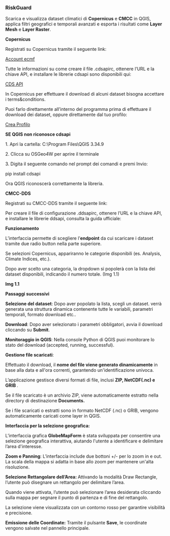 <h3>RiskGuard</h3>

<p>Scarica e visualizza dataset climatici di <strong>Copernicus</strong>
e <strong>CMCC</strong> in QGIS, applica filtri geografici e temporali
avanzati e esporta i risultati come <strong>Layer Mesh</strong> e
<strong>Layer Raster</strong>.</p>

<p><strong>Copernicus</strong></p>

<p>Registrati su Copernicus tramite il seguente link:</p>

<a href="https://accounts.ecmwf.int/auth/realms/ecmwf/login-actions/registration?client_id=cds&tab_id=kMxnQgWIUUc">Account ecmf</a><br>

<p>Tutte le informazioni su come creare il file .cdsapirc, ottenere l’URL e la chiave API, e installare le librerie cdsapi sono disponibili qui:</p>

<a href="https://cds.climate.copernicus.eu/how-to-api">CDS API</a><br>

<p>In Copernicus per effettuare il download di alcuni dataset bisogna
accettare i terms&amp;conditions.</p>

<p>Puoi farlo direttamente all’interno del programma prima di effettuare
il download dei dataset, oppure direttamente dal tuo profilo:</p>

<a href="https://cds.climate.copernicus.eu/profile?tab=licences">Crea Profilo</a><br>

<p><strong>SE QGIS non riconosce cdsapi</strong></p>
<p>1. Apri la cartella: C:\Program Files\QGIS 3.34.9</p>
<p>2. Clicca su OSGeo4W per aprire il terminale</p>
<p>3. Digita il seguente comando nel prompt dei comandi e premi
Invio:</p>
<p>pip install cdsapi</p>
<p>Ora QGIS riconoscerà correttamente la libreria.</p>
<p><strong>CMCC-DDS</strong></p>
<p>Registrati su CMCC-DDS tramite il seguente link:</p>
<p>Per creare il file di configurazione .ddsapirc, ottenere l’URL e la
chiave API, e installare le librerie ddsapi, consulta la guida
ufficiale:</p>
<p><strong>Funzionamento</strong></p>
<p>L’interfaccia permette di scegliere l’<strong>endpoint</strong> da
cui scaricare i dataset tramite due radio button nella parte
superiore.</p>
<p>Se selezioni Copernicus, appariranno le categorie disponibili
(es. Analysis, Climate Indices, etc.). </p>
<p>Dopo aver scelto una categoria, la dropdown si popolerà con
la lista dei dataset disponibili, indicando il numero totale. (Img 1.1)
</p>
<p><strong>Img 1.1</strong></p>
<p><strong>Passaggi successivi</strong></p>
<p><strong>Selezione del dataset</strong>: Dopo aver popolato la lista,
scegli un dataset. verrà generata una struttura dinamica contenente
tutte le variabili, parametri temporali, formato download etc..</p>
<p><strong>Download</strong>: Dopo aver selezionato i parametri
obbligatori, avvia il download cliccando su <strong>Submit</strong>.</p>
<p><strong>Monitoraggio in QGIS</strong>: Nella console Python di QGIS
puoi monitorare lo stato del download (accepted, running,
successful).</p>
<p><strong>Gestione file scaricati</strong>:</p>
<p>Effettuato il download, il <strong>nome del file viene generato
dinamicamente</strong> in base alla data e all'ora correnti, garantendo
un'identificazione univoca.</p>
<p>L’applicazione gestisce diversi formati di file, inclusi <strong>ZIP,
NetCDF(.nc) e GRIB </strong>.</p>
<p>Se il file scaricato è un archivio ZIP, viene automaticamente
estratto nella directory di destinazione <strong>Documents.</strong></p>
<p>Se i file scaricati o estratti sono in formato NetCDF (.nc) o GRIB,
vengono automaticamente caricati come layer in QGIS.</p>
<p><strong>Interfaccia per la selezione
geografica:</strong></p>
<p>L’interfaccia grafica <strong>GlobeMapForm</strong> è stata
sviluppata per consentire una selezione geografica interattiva, aiutando
l'utente a identificare e delimitare l’area d'interesse.</p>
<p><strong>Zoom e Panning</strong>: L’interfaccia include due bottoni
+/- per lo zoom in e out. La scala della mappa si adatta in base allo
zoom per mantenere un'alta risoluzione.</p>
<p><strong>Selezione Rettangolare dell’Area: </strong>Attivando la
modalità Draw Rectangle, l’utente può disegnare un rettangolo
per delimitare l’area.</p>
<p>Quando viene attivata, l’utente può selezionare l’area desiderata
cliccando sulla mappa per segnare il punto di partenza e di fine del
rettangolo.</p>
<p>La selezione viene visualizzata con un contorno rosso per garantire
visibilità e precisione.</p>
<p><strong>Emissione delle Coordinate:</strong> Tramite il pulsante
<strong>Save</strong>, le coordinate vengono salvate nel pannello
principale.</p>
